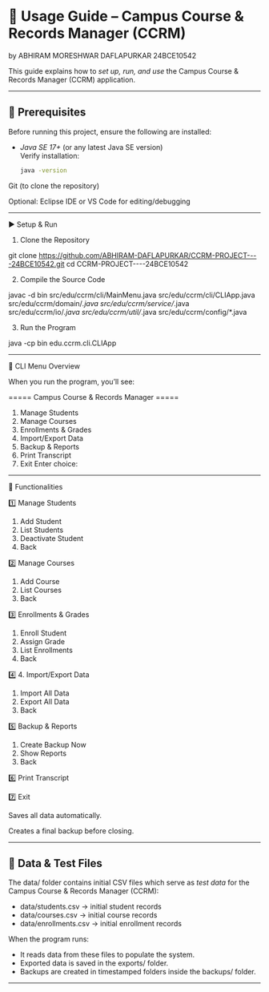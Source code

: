 # 📘 Usage Guide – Campus Course & Records Manager (CCRM)
by ABHIRAM MORESHWAR DAFLAPURKAR
24BCE10542

This guide explains how to *set up, run, and use* the Campus Course & Records Manager (CCRM) application.

---

## 🔧 Prerequisites

Before running this project, ensure the following are installed:

- *Java SE 17+* (or any latest Java SE version)  
  Verify installation:
  ```bash
  java -version

Git (to clone the repository)

Optional: Eclipse IDE or VS Code for editing/debugging



---

▶ Setup & Run

1. Clone the Repository

git clone https://github.com/ABHIRAM-DAFLAPURKAR/CCRM-PROJECT----24BCE10542.git
cd CCRM-PROJECT----24BCE10542

2. Compile the Source Code

javac -d bin src/edu/ccrm/cli/MainMenu.java src/edu/ccrm/cli/CLIApp.java src/edu/ccrm/domain/*.java src/edu/ccrm/service/*.java src/edu/ccrm/io/*.java src/edu/ccrm/util/*.java src/edu/ccrm/config/*.java


3. Run the Program

java -cp bin edu.ccrm.cli.CLIApp

---

📑 CLI Menu Overview

When you run the program, you’ll see:

===== Campus Course & Records Manager =====
1. Manage Students
2. Manage Courses
3. Enrollments & Grades
4. Import/Export Data
5. Backup & Reports
6. Print Transcript
7. Exit
Enter choice:


---

🔹 Functionalities

1️⃣ Manage Students

1. Add Student
2. List Students
3. Deactivate Student
4. Back


2️⃣ Manage Courses

1. Add Course
2. List Courses
3. Back


3️⃣ Enrollments & Grades

1. Enroll Student
2. Assign Grade
3. List Enrollments
4. Back


4️⃣ 4. Import/Export Data

1. Import All Data
2. Export All Data
3. Back


5️⃣ Backup & Reports

1. Create Backup Now
2. Show Reports
3. Back


6️⃣ Print Transcript

7️⃣ Exit 

Saves all data automatically.

Creates a final backup before closing.

---
## 📂 Data & Test Files

The data/ folder contains initial CSV files which serve as *test data* for the Campus Course & Records Manager (CCRM):

- data/students.csv → initial student records  
- data/courses.csv → initial course records  
- data/enrollments.csv → initial enrollment records

When the program runs:  
- It reads data from these files to populate the system.  
- Exported data is saved in the exports/ folder.  
- Backups are created in timestamped folders inside the backups/ folder.  

---
